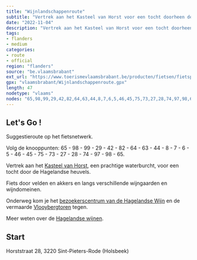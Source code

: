 ```yaml
---
title: "Wijnlandschappenroute"
subtitle: "Vertrek aan het Kasteel van Horst voor een tocht doorheen de velden, langs de wijngaarden. Onderweg fiets je langs het Bezoekerscentrum van de Hagelandse wijn. Proeven van de Hagelandse wijn is een must!"
date: "2022-11-04"
description: "Vertrek aan het Kasteel van Horst voor een tocht doorheen de velden, langs de wijngaarden. Onderweg fiets je langs het Bezoekerscentrum van de Hagelandse wijn. Proeven van de Hagelandse wijn is een must!" 
tags:
- flanders
- medium
categories: 
- route
- official
region: "flanders"
source: "be.vlaamsbrabant"
ext_url: "https://www.toerismevlaamsbrabant.be/producten/fietsen/fietsproducten/wijnroute/index.html"
gpx: "vlaamsbrabant/Wijnlandschappenroute.gpx"
length: 47
nodetype: "vlaams"
nodes: "65,98,99,29,42,82,64,63,44,8,7,6,5,46,45,75,73,27,28,74,97,98,65"
---
```


## Let's Go ! 

Suggestieroute op het fietsnetwerk.

Volg de knooppunten: 65 - 98 - 99 - 29 - 42 - 82 - 64 - 63 - 44 - 8 - 7 - 6 - 5 - 46 - 45 - 75 - 73 - 27 - 28 - 74 - 97 - 98 - 65.

Vertrek aan het [Kasteel van Horst](https://www.toerismevlaamsbrabant.be//producten/fietsen/fietsproducten/wijnroute/index.html), een prachtige waterburcht, voor een tocht door de Hagelandse heuvels.

Fiets door velden en akkers en langs verschillende wijngaarden en wijndomeinen.

Onderweg kom je het [bezoekerscentrum van de Hagelandse Wijn](https://www.toerismevlaamsbrabant.be//producten/fietsen/fietsproducten/wijnroute/index.html) en de vermaarde [Vlooybergtoren](https://www.toerismevlaamsbrabant.be//producten/fietsen/fietsproducten/wijnroute/index.html) tegen.

Meer weten over de [Hagelandse wijnen](https://www.toerismevlaamsbrabant.be/wijn).



## Start

Horststraat 28, 3220 Sint-Pieters-Rode (Holsbeek)
